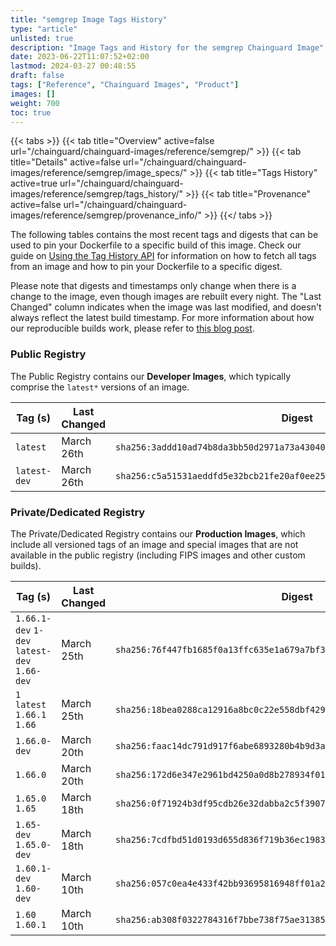 ```yaml
---
title: "semgrep Image Tags History"
type: "article"
unlisted: true
description: "Image Tags and History for the semgrep Chainguard Image"
date: 2023-06-22T11:07:52+02:00
lastmod: 2024-03-27 00:48:55
draft: false
tags: ["Reference", "Chainguard Images", "Product"]
images: []
weight: 700
toc: true
---
```


{{< tabs >}}
{{< tab title="Overview" active=false url="/chainguard/chainguard-images/reference/semgrep/" >}}
{{< tab title="Details" active=false url="/chainguard/chainguard-images/reference/semgrep/image_specs/" >}}
{{< tab title="Tags History" active=true url="/chainguard/chainguard-images/reference/semgrep/tags_history/" >}}
{{< tab title="Provenance" active=false url="/chainguard/chainguard-images/reference/semgrep/provenance_info/" >}}
{{</ tabs >}}

The following tables contains the most recent tags and digests that can be used to pin your Dockerfile to a specific build of this image. Check our guide on [Using the Tag History API](/chainguard/chainguard-images/using-the-tag-history-api/) for information on how to fetch all tags from an image and how to pin your Dockerfile to a specific digest.

Please note that digests and timestamps only change when there is a change to the image, even though images are rebuilt every night. The "Last Changed" column indicates when the image was last modified, and doesn't always reflect the latest build timestamp. For more information about how our reproducible builds work, please refer to [this blog post](https://www.chainguard.dev/unchained/reproducing-chainguards-reproducible-image-builds).

### Public Registry
The Public Registry contains our **Developer Images**, which typically comprise the `latest*` versions of an image.

| Tag (s)       | Last Changed | Digest                                                                    |
|---------------|--------------|---------------------------------------------------------------------------|
|  `latest`     | March 26th   | `sha256:3addd10ad74b8da3bb50d2971a73a4304050539b25fb3cf83d109c7640889c6e` |
|  `latest-dev` | March 26th   | `sha256:c5a51531aeddfd5e32bcb21fe20af0ee258303db5f8f3e854970a5ee5348fa88` |


### Private/Dedicated Registry
The Private/Dedicated Registry contains our **Production Images**, which include all versioned tags of an image and special images that are not available in the public registry (including FIPS images and other custom builds).

| Tag (s)                                       | Last Changed | Digest                                                                    |
|-----------------------------------------------|--------------|---------------------------------------------------------------------------|
|  `1.66.1-dev` `1-dev` `latest-dev` `1.66-dev` | March 25th   | `sha256:76f447fb1685f0a13ffc635e1a679a7bf3e58282168239d65f0702846ceb8d68` |
|  `1` `latest` `1.66.1` `1.66`                 | March 25th   | `sha256:18bea0288ca12916a8bc0c22e558dbf4293ed56108d3ebde21d73c78de410f8f` |
|  `1.66.0-dev`                                 | March 20th   | `sha256:faac14dc791d917f6abe6893280b4b9d3ac46a56b9479dad847c065b9de7343c` |
|  `1.66.0`                                     | March 20th   | `sha256:172d6e347e2961bd4250a0d8b278934f01fbfa6f662593f30a9230d62e8e2e5e` |
|  `1.65.0` `1.65`                              | March 18th   | `sha256:0f71924b3df95cdb26e32dabba2c5f3907287ac6720e48f79731f1f6bda84b46` |
|  `1.65-dev` `1.65.0-dev`                      | March 18th   | `sha256:7cdfbd51d0193d655d836f719b36ec1983000fc107251d15619ace7621326e70` |
|  `1.60.1-dev` `1.60-dev`                      | March 10th   | `sha256:057c0ea4e433f42bb93695816948ff01a2b07093d9dcc52edeb2ec1cd4a95222` |
|  `1.60` `1.60.1`                              | March 10th   | `sha256:ab308f0322784316f7bbe738f75ae31385c829c79884f75801703114a5be50d3` |

